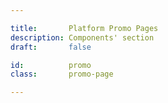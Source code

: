 ```yaml
---

title:       Platform Promo Pages
description: Components' section
draft:       false

id:          promo
class:       promo-page

---
```

